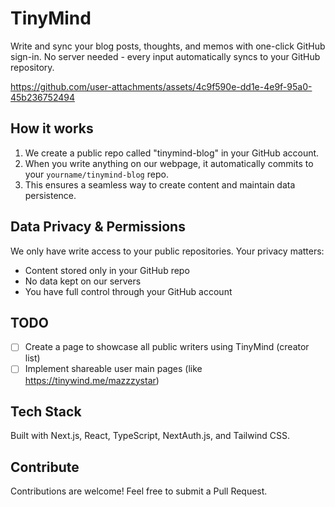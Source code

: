 # TinyMind

Write and sync your blog posts, thoughts, and memos with one-click GitHub sign-in. No server needed - every input automatically syncs to your GitHub repository.

https://github.com/user-attachments/assets/4c9f590e-dd1e-4e9f-95a0-45b236752494



## How it works

1. We create a public repo called "tinymind-blog" in your GitHub account.
2. When you write anything on our webpage, it automatically commits to your `yourname/tinymind-blog` repo.
3. This ensures a seamless way to create content and maintain data persistence.

## Data Privacy & Permissions

We only have write access to your public repositories. Your privacy matters:

- Content stored only in your GitHub repo
- No data kept on our servers
- You have full control through your GitHub account

## TODO

- [ ] Create a page to showcase all public writers using TinyMind (creator list)
- [ ] Implement shareable user main pages (like https://tinywind.me/mazzzystar)

## Tech Stack

Built with Next.js, React, TypeScript, NextAuth.js, and Tailwind CSS.

## Contribute

Contributions are welcome! Feel free to submit a Pull Request.


